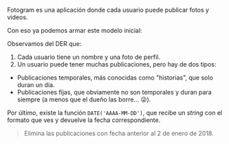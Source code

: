 Fotogram es una aplicación donde cada usuario puede publicar fotos y videos.

Con eso ya podemos armar este modelo inicial:

<div
  class='mu-erd'
  data-entities='{
    "usuarios": {
      "id_usuario": {
        "type": "Integer",
        "pk": true
      },
      "nombre_usuario": {
        "type": "Text"
      },
      "foto_perfil_url": {
        "type": "Text"
      }
    },
    "publicaciones": {
      "id_publicacion": {
        "type": "Integer",
        "pk": true
      },
      "foto_video_url": {
        "type": "Text"
      },
      "id_duenio": {
        "type": "Integer",
        "pk": false,
        "fk": {
          "to": { "entity": "usuarios", "column": "id_usuario" },
          "type": "many_to_one"
        }
      },
      "fecha": {
        "type": "Text"
      },
      "es_temporal": {
        "type": "Integer"
      }
    }
  }'>
</div>

Observamos del DER que:

1. Cada usuario tiene un nombre y una foto de perfil.
2. Un usuario puede tener muchas publicaciones, pero hay de dos tipos:
  * Publicaciones temporales, más conocidas como "historias", que solo duran un día.
  * Publicaciones fijas, que obviamente no son temporales y duran para siempre (a menos que el dueño las borre... :stuck_out_tongue_winking_eye:).

Por último, existe la función `DATE('AAAA-MM-DD')`, que recibe un _string_ con el formato que ves y devuelve la fecha correspondiente. 

> Elimina las publicaciones con fecha anterior al 2 de enero de 2018.
